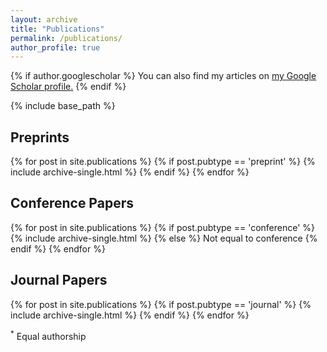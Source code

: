 ```yaml
---
layout: archive
title: "Publications"
permalink: /publications/
author_profile: true
---
```


{% if author.googlescholar %}
  You can also find my articles on <u><a href="{{author.googlescholar}}">my Google Scholar profile</a>.</u>
{% endif %}

{% include base_path %}

<h2>Preprints</h2>
{% for post in site.publications %}
  {% if post.pubtype == 'preprint' %}
      {% include archive-single.html %}
  {% endif %}
{% endfor %}


<h2>Conference Papers</h2>
{% for post in site.publications %}
  {% if post.pubtype == 'conference' %}
      {% include archive-single.html %}
  {% else %}
        Not equal to conference
  {% endif %}
{% endfor %}


<h2>Journal Papers</h2>
{% for post in site.publications %}
  {% if post.pubtype == 'journal' %}
      {% include archive-single.html %}
  {% endif %}
{% endfor %}


<sup>*</sup> Equal authorship